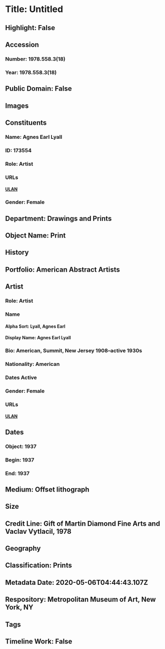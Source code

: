 # Title: Untitled
## Highlight: False
## Accession
### Number: 1978.558.3(18)
### Year: 1978.558.3(18)
## Public Domain: False
## Images
## Constituents
### Name: Agnes Earl Lyall
### ID: 173554
### Role: Artist
### URLs
#### [ULAN](http://vocab.getty.edu/page/ulan/500462607)
### Gender: Female
## Department: Drawings and Prints
## Object Name: Print
## History
## Portfolio: American Abstract Artists
## Artist
### Role: Artist
### Name
#### Alpha Sort: Lyall, Agnes Earl
#### Display Name: Agnes Earl Lyall
### Bio: American, Summit, New Jersey 1908–active 1930s
### Nationality: American
### Dates Active
### Gender: Female
### URLs
#### [ULAN](http://vocab.getty.edu/page/ulan/500462607)
## Dates
### Object: 1937
### Begin: 1937
### End: 1937
## Medium: Offset lithograph
## Size
## Credit Line: Gift of Martin Diamond Fine Arts and Vaclav Vytlacil, 1978
## Geography
## Classification: Prints
## Metadata Date: 2020-05-06T04:44:43.107Z
## Respository: Metropolitan Museum of Art, New York, NY
## Tags
## Timeline Work: False